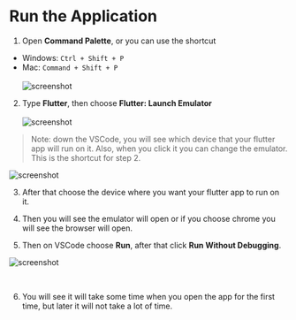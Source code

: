 # Run the Application



1. Open **Command Palette**, or you can use the shortcut

- Windows: `Ctrl + Shift + P`     
- Mac: `Command + Shift + P`
</br></br>
   ![screenshot](https://lh5.googleusercontent.com/VwZI0144QyrgOwuK49U4x39gfwJOiq3baOIk6YYc_HdRbw188vSBxFZSB0bgYUp5NjxMEXxJ3MiyuQAEln_gphbDJ6TptwB7dDvNzCzp0gxVwBL4P3QQntgDbzm3p2x6m04siP-T)






2. Type **Flutter**, then choose **Flutter: Launch Emulator** </br></br>
   ![screenshot](https://lh5.googleusercontent.com/esJ6MvWphdwblWgqDcSICHopKG5BGHOo4BCFxPZB3K05dNM3OwywgF7ygTxep2FPwd8F9E-3R2RJ4AfQz0bzTt4y0Jtxtd3lxfpQAQa52iR6vBcB3EGYch48Gx4IcAJICQvoRL5j)
   ​								

> Note: down the VSCode, you will see which device that your flutter app will run on it. Also, when you click it you can change the emulator. This is the shortcut for step 2.

![screenshot](https://lh3.googleusercontent.com/Pjuu1D3OuoOn2qOO3m3doveNFi5wNVPRDkhyhaDdiCAkgUXd8H7zU7w7wgSmfkv7plwGbtLvDi2TxBrtsZrcBt8QiipvWEpsz_z_zQyCI9fER3bVmXO9ds40ssNAlIFktCwRmybA)









3. After that choose the device where you want your flutter app to run on it.

4. Then you will see the emulator will open or if you choose chrome you will see the browser will open.

5. Then on VSCode choose **Run**, after that click **Run Without Debugging**.

![screenshot](https://lh5.googleusercontent.com/WZxI-kOAcFg-zAco0UaTPVaIo3XXKv5SFxn3Ugc2o1hLsi38vY1THzfPwEuy_Tls28SjOokF-fee-i-IJbe29vXIUAgDsImTbgoxGH4NQ9fpp05IpDrCdgqjK3G3yQ7dXQo_ATfE)

   ​								



6. You will see it will take some time when you open the app for the first time, but later it will not take a lot of time.























